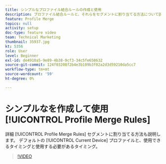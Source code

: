 ```yaml
---
title: シンプルなプロファイル結合ルールの作成と使用
description: プロファイル結合ルールと、それらをセグメントに割り当てる方法について説明します。 デフォルトの「現在のデバイス」プロファイルと、そのプロファイルをいつ使用できるか/使用する必要があるかについて説明します。
feature: Profile Merge
topics: null
activity: setup
doc-type: feature video
team: Technical Marketing
thumbnail: 35937.jpg
kt: 5356
role: User
level: Beginner
exl-id: de4910a5-9e89-4b38-9cf3-34c5fe658632
source-git-commit: 124f03208f2b4e3b109b3f02a2d3d59210da5cc7
workflow-type: tm+mt
source-wordcount: '59'
ht-degree: 0%

---
```


# シンプルなを作成して使用 [!UICONTROL Profile Merge Rules]

詳細 [!UICONTROL Profile Merge Rules] セグメントに割り当てる方法も説明します。 デフォルトの [!UICONTROL Current Device] プロファイルと、使用できるタイミングと使用する必要があるタイミング。

>[!VIDEO](https://video.tv.adobe.com/v/35937/?quality=12&learn=on)
